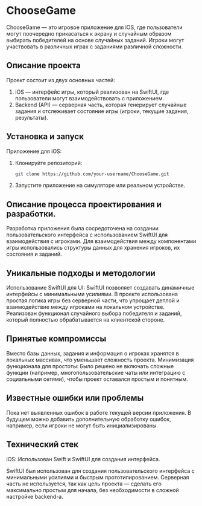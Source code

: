 # ChooseGame

ChooseGame — это игровое приложение для iOS,  где пользователи могут поочередно прикасаться к экрану и случайным образом выбирать победителей на основе случайных заданий. 
Игроки могут участвовать в различных играх с заданиями различной сложности.


## Описание проекта

Проект состоит из двух основных частей:
1. iOS  — интерфейс игры, который реализован на SwiftUI, где пользователи могут взаимодействовать с приложением.
2. Backend (API) — серверная часть, которая генерирует случайные задания и отслеживает состояние игры (игроки, текущие задания, результаты).

## Установка и запуск
Приложение для iOS:

1. Клонируйте репозиторий:
   ```bash
   git clone https://github.com/your-username/ChooseGame.git

2. Запустите приложение на симуляторе или реальном устройстве.

  ## Описание процесса проектирования и разработки.

Разработка приложения была сосредоточена на создании пользовательского интерфейса с использованием SwiftUI для взаимодействия с игроками.
Для взаимодействия между компонентами игры использовались структуры данных для хранения игроков, их состояния и заданий.

 ## Уникальные подходы и методологии
 Использование SwiftUI для UI: SwiftUI позволяет создавать динамичные интерфейсы с минимальными усилиями.
 В проекте использована простая логика игры без серверной части, что упрощает деплой и взаимодействие между игроками на локальном устройстве.
Реализован функционал случайного выбора победителя и заданий, который полностью обрабатывается на клиентской стороне.

## Принятые компромиссы
Вместо базы данных, задания и информация о игроках хранятся в локальных массивах, что уменьшает сложность проекта.
Минимизация функционала для простоты: Было решено не включать сложные функции (например, многопользовательские чаты или интеграцию с социальными сетями), чтобы проект оставался простым и понятным.

## Известные ошибки или проблемы

Пока нет выявленных ошибок в работе текущей версии приложения.
В будущем можно добавить дополнительную обработку ошибок, например, если игроки не могут быть инициализированы.

## Технический стек
iOS: Использован Swift и SwiftUI для создания интерфейса.

SwiftUI был использован для создания пользовательского интерфейса с минимальными усилиями и быстрым прототипированием.
Серверная часть не используется, так как цель проекта — сделать его максимально простым для начала, без необходимости в сложной настройке backend-а.


